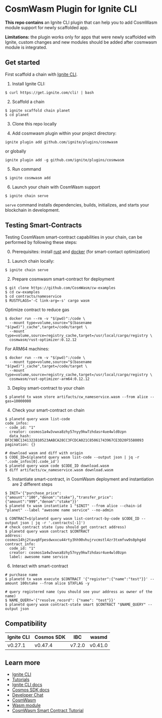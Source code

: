 # CosmWasm Plugin for Ignite CLI

**This repo contains** an Ignite CLI plugin that can help you to add CosmWasm module support for newly scaffolded app. 

**Limitations:**  the plugin works only for apps that were newly scaffolded with Ignite, custom changes and new modules should be added after cosmwasm module is integrated.

## Get started
First scaffold a chain with [Ignite CLI](https://docs.ignite.com).

1. Install Ignite CLI:
```
$ curl https://get.ignite.com/cli! | bash
```
2. Scaffold a chain
```
$ ignite scaffold chain planet
$ cd planet
```

3. Clone this repo locally

4. Add cosmwasm plugin within your project directory:
```
ignite plugin add github.com/ignite/plugins/cosmwasm
```

or globally

```
ignite plugin add -g github.com/ignite/plugins/cosmwasm
```

5. Run command
```
$ ignite cosmwasm add
```

6. Launch your chain with CosmWasm support

```
$ ignite chain serve
```
`serve` command installs dependencies, builds, initializes, and starts your blockchain in development.


## Testing Smart-Contracts

Testing CosmWasm smart-contract capabilities in your chain, can be performed by following these steps:

0. Prerequisites: install [rust](https://www.rust-lang.org/tools/install) and [docker](https://www.docker.com/) (for smart-contact optimization)

1. Launch chain locally:
```
$ ignite chain serve
```

2. Prepare cosmwasm smart-contract for deployment
```
$ git clone https://github.com/CosmWasm/cw-examples
$ cd cw-examples
$ cd contracts/nameservice
$ RUSTFLAGS='-C link-arg=-s' cargo wasm
```

Optimize contract to reduce gas
```
$ docker run --rm -v "$(pwd)":/code \
  --mount type=volume,source="$(basename "$(pwd)")_cache",target=/code/target \
  --mount type=volume,source=registry_cache,target=/usr/local/cargo/registry \
  cosmwasm/rust-optimizer:0.12.12
```

For ARM64 machines:
```
$ docker run --rm -v "$(pwd)":/code \
  --mount type=volume,source="$(basename "$(pwd)")_cache",target=/code/target \
  --mount type=volume,source=registry_cache,target=/usr/local/cargo/registry \
  cosmwasm/rust-optimizer-arm64:0.12.12
```

3. Deploy smart-contract to your chain
```
$ planetd tx wasm store artifacts/cw_nameservice.wasm --from alice --gas=10000000 
```

4. Check your smart-contract on chain
```
$ planetd query wasm list-code
code_infos:
- code_id: "1"
  creator: cosmos1a4w3vwxa8zhy57nyy9kw7zhdasr4ue4wld0zpn
  data_hash: DF3C9BC1341322810523AABCA28CC3FCDCA021C85061743967CE3D20F5580093
pagination: {}

# download wasm and diff with origin
$ CODE_ID=$(planetd query wasm list-code --output json | jq -r '.code_infos[0].code_id')
$ planetd query wasm code $CODE_ID download.wasm
$ diff artifacts/cw_nameservice.wasm download.wasm
```

5. Instantiate smart-contract, in CosmWasm deployment and instantiation are 2 different steps

```
$ INIT='{"purchase_price":{"amount":"100","denom":"stake"},"transfer_price":{"amount":"999","denom":"stake"}}'
$ planetd tx wasm instantiate 1 "$INIT" --from alice --chain-id "planet" --label "awesome name service" --no-admin

$ CONTRACT=$(planetd query wasm list-contract-by-code $CODE_ID --output json | jq -r '.contracts[-1]')
# check contract state (you should get contract address)
$ planetd query wasm contract $CONTRACT
address: cosmos14hj2tavq8fpesdwxxcu44rty3hh90vhujrvcmstl4zr3txmfvw9s0phg4d
contract_info:
  code_id: "1"
  creator: cosmos1a4w3vwxa8zhy57nyy9kw7zhdasr4ue4wld0zpn
  label: awesome name service
```

6. Interact with smart-contract
```
# purchase name
$ planetd tx wasm execute $CONTRACT '{"register":{"name":"test"}}' --amount 100stake --from alice $TXFLAG -y

# query registered name (you should see your address as owner of the name)
$ NAME_QUERY='{"resolve_record": {"name": "test"}}'
$ planetd query wasm contract-state smart $CONTRACT "$NAME_QUERY" --output json
```

## Compatibility

| Ignite CLI  | Cosmos SDK  | IBC       | wasmd                                                         |
|-------------|-------------|-----------|---------------------------------------------------------------|
| v0.27.1     | v0.47.4     | v7.2.0    | v0.41.0                                                       |

## Learn more

- [Ignite CLI](https://ignite.com/cli)
- [Tutorials](https://docs.ignite.com/guide)
- [Ignite CLI docs](https://docs.ignite.com)
- [Cosmos SDK docs](https://docs.cosmos.network)
- [Developer Chat](https://discord.gg/ignite)
- [CosmWasm](https://cosmwasm.com/)
- [Wasm module](https://github.com/CosmWasm/wasmd)
- [CosmWasm Smart Contract Tutorial](https://medium.com/haderech-dev/smart-contract-tutorial-3-cosmwasm-805860c91a88)